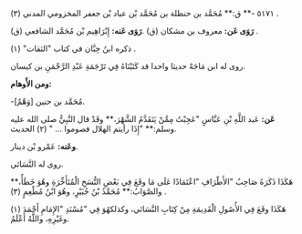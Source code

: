 ٥١٧١ -** ق:** مُحَمَّد بن حنظلة بن مُحَمَّد بْن عباد بْن جعفر المخزومي المدني (٣) .

**رَوَى عَن:** معروف بن مشكان (ق) .**رَوَى عَنه:** إِبْرَاهِيم بْن مُحَمَّد الشافعي (ق) .

ذكره ابنُ حِبَّان في كتاب "الثقات" (١) .

روى له ابن مَاجَهْ حديثا واحدا قد كَتَبْنَاهُ فِي تَرْجَمَةِ عَبْدِ الرَّحْمَنِ بن كيسان.

**ومن الأَوهام:**

-[وَهْمٌ] مُحَمَّد بن حنين.

**عَن:** عَبد اللَّهِ بْنِ عَبَّاسٍ "عَجِبْتُ مِمَّنْ يَتَقَدَّمُ الشَّهْرَ،** وقَدْ قال النَّبِيُّ صلى الله عليه وسلم:** "إِذَا رأيتم الهلال فصوموا ... " (٢) الحديث.

**وعَنه:** عَمْرو بْن دينار.

روى له النَّسَائي.

هَكَذَا ذَكَرَهُ صَاحِبُ "الأَطْرَافِ "اعْتَمَادًا عَلَى مَا وقَعَ فِي بَعْضِ النُّسَخِ الْمُتَأَخِّرَةِ وهُوَ خَطَأٌ،** والصَّوَابُ:** مُحَمَّدُ بْنُ جُبَيْرٍ، وهُوَ ابْنُ مُطْعِمٍ (٣) .

هَكَذَا وقَعَ فِي الأُصُولِ الْقَدِيمَةِ مِنْ كِتَابِ النَّسَائي، وكذلكهُوَ فِي "مُسْنَدِ "الإِمَامِ أَحْمَدَ (١) وغَيْرِهِ، واللَّهُ أَعْلَمُ.